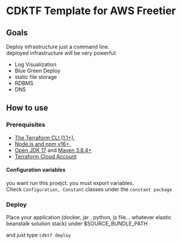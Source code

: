 # CDKTF Template for AWS Freetier

## Goals
Deploy infrastructure just a command line.  
deployed infrastructure will be very powerful:
* Log Visualization
* Blue Green Deploy
* static file storage
* RDBMS
* DNS

## How to use

### Prerequisites
* [The Terraform CLI (1.1+).](https://developer.hashicorp.com/terraform/tutorials/aws-get-started/install-cli)
* [Node.js and npm v16+.](https://nodejs.org/en/)
* [Open JDK 17](https://adoptium.net/temurin/releases/) and [Maven 3.8.4+](https://maven.apache.org/download.cgi)
* [Terraform Cloud Account](https://cloud.hashicorp.com/products/terraform)

#### Configuration variables
you want run this proejct. you must export variables.   
Check `Configuration, Constant` classes under the `constant package`

### Deploy
Place your application (docker, jar , python, js file... whatever elastic beanstalk solution stack) under $SOURCE_BUNDLE_PATH  

and just type `cdktf deploy`